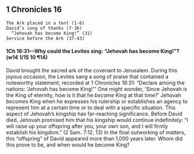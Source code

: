 ## 1 Chronicles 16

```
The Ark placed in a tent (1-6)
David’s song of thanks (7-36)
  “Jehovah has become King!” (31)
Service before the Ark (37-43)
```

#### 1Ch 16:31​—Why could the Levites sing: “Jehovah has become King!”? (w14 1/15 10 ¶14)

David brought the sacred ark of the covenant to Jerusalem. During this joyous occasion, the Levites sang a song  of praise that contained a noteworthy statement, recorded at 1 Chronicles 16:31: “Declare among the nations: ‘Jehovah has become King!’” One might wonder, ‘Since Jehovah *is* the King of eternity, how is it that he *became* King at that time?’ Jehovah *becomes* King when he expresses his rulership or establishes an agency to represent him at a certain time or to deal with a specific situation. This aspect of Jehovah’s kingship has far-reaching significance. Before David died, Jehovah promised him that his kingship would continue indefinitely: “I will raise up your offspring after you, your own son, and I will firmly establish his kingdom.” (2 Sam. 7:12, 13) In the final outworking of matters, this “offspring” of David appeared more than 1,000 years later. Whom did this prove to be, and when would he become King?
